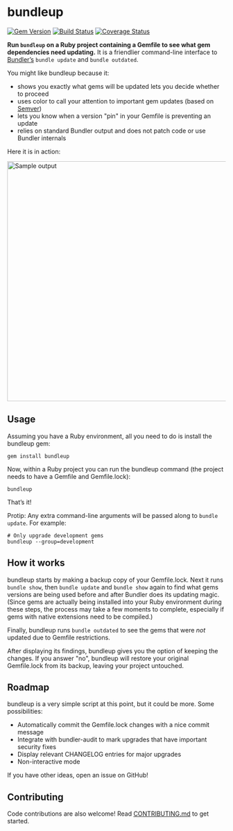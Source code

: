 # bundleup

[![Gem Version](https://badge.fury.io/rb/bundleup.svg)](http://badge.fury.io/rb/bundleup)
[![Build Status](https://travis-ci.org/mattbrictson/bundleup.svg?branch=master)](https://travis-ci.org/mattbrictson/bundleup)
[![Coverage Status](https://coveralls.io/repos/mattbrictson/bundleup/badge.svg?branch=master&service=github)](https://coveralls.io/github/mattbrictson/bundleup?branch=master)

**Run `bundleup` on a Ruby project containing a Gemfile to see what gem dependencies need updating.** It is a friendlier command-line interface to [Bundler’s][bundler] `bundle update` and `bundle outdated`.

You might like bundleup because it:

* shows you exactly what gems will be updated lets you decide whether to proceed
* uses color to call your attention to important gem updates (based on [Semver][])
* lets you know when a version "pin" in your Gemfile is preventing an update
* relies on standard Bundler output and does not patch code or use Bundler internals

Here it is in action:

<img src="https://raw.github.com/mattbrictson/bundleup/master/sample.png" width="599" height="553" alt="Sample output">


## Usage

Assuming you have a Ruby environment, all you need to do is install the bundleup gem:

```
gem install bundleup
```

Now, within a Ruby project you can run the bundleup command (the project needs to have a Gemfile and Gemfile.lock):

```
bundleup
```

That’s it!

Protip: Any extra command-line arguments will be passed along to `bundle update`. For example:

```
# Only upgrade development gems
bundleup --group=development
```

## How it works

bundleup starts by making a backup copy of your Gemfile.lock. Next it runs `bundle show`, then `bundle update` and `bundle show` again to find what gems versions are being used before and after Bundler does its updating magic. (Since gems are actually being installed into your Ruby environment during these steps, the process may take a few moments to complete, especially if gems with native extensions need to be compiled.)

Finally, bundleup runs `bundle outdated` to see the gems that were *not* updated due to Gemfile restrictions.

After displaying its findings, bundleup gives you the option of keeping the changes. If you answer "no", bundleup will restore your original Gemfile.lock from its backup, leaving your project untouched.


## Roadmap

bundleup is a very simple script at this point, but it could be more. Some possibilities:

* Automatically commit the Gemfile.lock changes with a nice commit message
* Integrate with bundler-audit to mark upgrades that have important security fixes
* Display relevant CHANGELOG entries for major upgrades
* Non-interactive mode

If you have other ideas, open an issue on GitHub!


## Contributing

Code contributions are also welcome! Read [CONTRIBUTING.md](CONTRIBUTING.md) to get started.


[bundler]: http://bundler.io
[Semver]: http://semver.org
